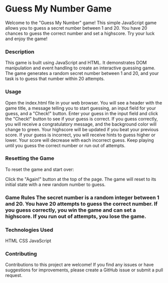 # Guess My Number Game
<div>
  <p>Welcome to the "Guess My Number" game! This simple JavaScript game allows you to guess a secret number between 1 and 20. You have 20 chances to guess the correct number and set a highscore. Try your luck and enjoy the game!

<h3>Description</h3>
This game is built using JavaScript and HTML. It demonstrates DOM manipulation and event handling to create an interactive guessing game. The game generates a random secret number between 1 and 20, and your task is to guess that number within 20 attempts.

<h3>Usage</h3>
Open the index.html file in your web browser.
You will see a header with the game title, a message telling you to start guessing, an input field for your guess, and a "Check!" button.
Enter your guess in the input field and click the "Check!" button to see if your guess is correct.
If you guess correctly, you will receive a congratulatory message, and the background color will change to green.
Your highscore will be updated if you beat your previous score.
If your guess is incorrect, you will receive hints to guess higher or lower.
Your score will decrease with each incorrect guess.
Keep playing until you guess the correct number or run out of attempts.

<h3>Resetting the Game</h3>
To reset the game and start over:

Click the "Again!" button at the top of the page.
The game will reset to its initial state with a new random number to guess.
<h3>Game Rules</h>
The secret number is a random integer between 1 and 20.
You have 20 attempts to guess the correct number.
If you guess correctly, you win the game and can set a highscore.
If you run out of attempts, you lose the game.
<h3>Technologies Used</h3>
HTML
CSS
JavaScript
<h3>Contributing</h3>
Contributions to this project are welcome! If you find any issues or have suggestions for improvements, please create a GitHub issue or submit a pull request.
</p>
</div>
